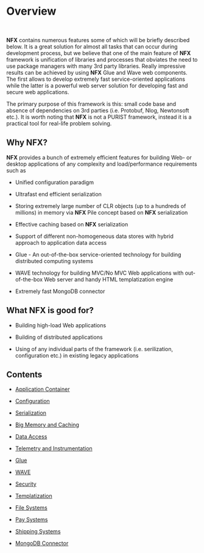 # Overview

<br>

**NFX** contains numerous features some of which will be briefly described below. 
It is a great solution for almost all tasks that can occur during development process, 
but we believe that one of the main feature of **NFX** framework is unification of libraries and processes that obviates the need to use package managers with many 3rd party libraries. 
Really impressive results can be achieved by using **NFX** Glue and Wave web components. 
The first allows to develop extremely fast service-oriented applications while the latter is a powerful web server solution for developing fast and secure web applications.

The primary purpose of this framework is this: small code base and absence of dependencies on 3rd parties (i.e. Protobuf, Nlog, Newtonsoft etc.). 
It is worth noting that **NFX** is not a PURIST framework, instead it is a practical tool for real-life problem solving.


## Why NFX?

**NFX** provides a bunch of extremely efficient features for building Web- or desktop applications of any complexity and load/performance requirements
such as

* Unified configuration paradigm

* Ultrafast end efficient serialization

* Storing extremely large number of CLR objects (up to a hundreds of millions) in memory via **NFX** Pile concept 
based on **NFX** serialization

* Effective caching based on **NFX** serialization

* Support of different non-homogeneous data stores with hybrid approach to application data access

* Glue - An out-of-the-box service-oriented technology for building distributed computing systems

* WAVE technology for building MVC/No MVC Web applications with out-of-the-box Web server and handy HTML templatization engine

* Extremely fast MongoDB connector


## What NFX is good for?

* Building high-load Web applications 

* Building of distributed applications

* Using of any individual parts of the framework (i.e. serilization, configuration etc.) in existing legacy applications


## Contents

* [Application Container](./appcontainer/index.md)

* [Configuration](./configuration/index.md)

* [Serialization](./serialization/index.md)

* [Big Memory and Caching](./caching/index.md)

* [Data Access](./dataaccess/index.md)

* [Telemetry and Instrumentation](./telemetry/index.md)

* [Glue](./glue/index.md)

* [WAVE](./wave/index.md)

* [Security](./security/index.md)

* [Templatization](./templatization/index.md)

* [File Systems](./filesystem/index.md)

* [Pay Systems](./paysystem/index.md)

* [Shipping Systems](./shipsystem/index.md)

* [MongoDB Connector](./mongodb/index.md)
